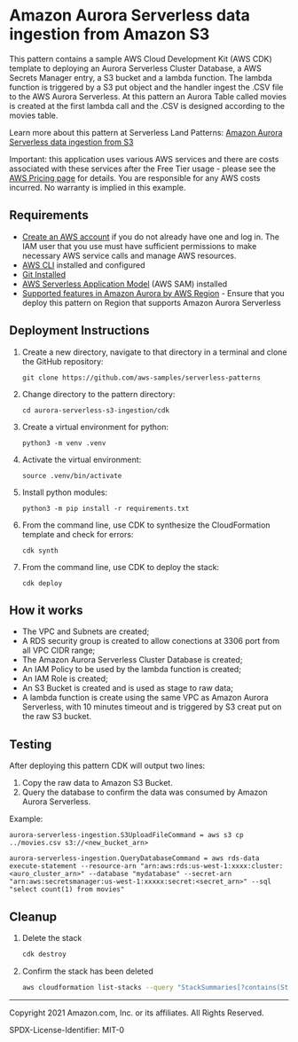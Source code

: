 # Amazon Aurora Serverless data ingestion from Amazon S3

This pattern contains a sample AWS Cloud Development Kit (AWS CDK) template to deploying an Aurora Serverless Cluster Database, a AWS Secrets Manager entry, a S3 bucket and a lambda function. The lambda function is triggered by a S3 put object and the handler ingest the .CSV file to the AWS Aurora Serverless. At this pattern an Aurora Table called movies is created at the first lambda call and the .CSV is designed according to the movies table.

Learn more about this pattern at Serverless Land Patterns: 
[Amazon Aurora Serverless data ingestion from S3](https://github.com/aws-samples/serverless-patterns/aurora-serverless-s3-ingestion)

Important: this application uses various AWS services and there are costs associated with these services after the Free Tier usage - please see the [AWS Pricing page](https://aws.amazon.com/pricing/) for details. You are responsible for any AWS costs incurred. No warranty is implied in this example.

## Requirements

* [Create an AWS account](https://portal.aws.amazon.com/gp/aws/developer/registration/index.html) if you do not already have one and log in. The IAM user that you use must have sufficient permissions to make necessary AWS service calls and manage AWS resources.
* [AWS CLI](https://docs.aws.amazon.com/cli/latest/userguide/install-cliv2.html) installed and configured
* [Git Installed](https://git-scm.com/book/en/v2/Getting-Started-Installing-Git)
* [AWS Serverless Application Model](https://docs.aws.amazon.com/serverless-application-model/latest/developerguide/serverless-sam-cli-install.html) (AWS SAM) installed
* [Supported features in Amazon Aurora by AWS Region](https://docs.aws.amazon.com/AmazonRDS/latest/AuroraUserGuide/Concepts.AuroraFeaturesRegionsDBEngines.grids.html#Concepts.Aurora_Fea_Regions_DB-eng.Feature.Serverless) - Ensure that you deploy this pattern on Region that supports Amazon Aurora Serverless

## Deployment Instructions

1. Create a new directory, navigate to that directory in a terminal and clone the GitHub repository:
    ``` 
    git clone https://github.com/aws-samples/serverless-patterns
    ```
1. Change directory to the pattern directory:
    ```
    cd aurora-serverless-s3-ingestion/cdk
    ```
1. Create a virtual environment for python:
    ```
    python3 -m venv .venv
    ```
1. Activate the virtual environment: 
   ```
   source .venv/bin/activate
    ```
2. Install python modules:
    ```
    python3 -m pip install -r requirements.txt
    ```
2. From the command line, use CDK to synthesize the CloudFormation template and check for errors:
    ```
    cdk synth
    ```
2. From the command line, use CDK to deploy the stack:
    ```
    cdk deploy
    ```


## How it works

-   The VPC and Subnets are created;
-   A RDS security group is created to allow conections at 3306 port from all VPC CIDR range;
-   The Amazon Aurora Serverless Cluster Database is created;
-   An IAM Policy to be used by the lambda function is created;
-   An IAM Role is created;
-   An S3 Bucket is created and is used as stage to raw data;
-   A lambda function is create using the same VPC as Amazon Aurora Serverless, with 10 minutes timeout and is triggered by S3 creat put on the raw S3 bucket.

## Testing

After deploying this pattern CDK will output two lines:
1. Copy the raw data to Amazon S3 Bucket.
2. Query the database to confirm the data was consumed by Amazon Aurora Serverless.

Example:

```
aurora-serverless-ingestion.S3UploadFileCommand = aws s3 cp ../movies.csv s3://<new_bucket_arn>

aurora-serverless-ingestion.QueryDatabaseCommand = aws rds-data execute-statement --resource-arn "arn:aws:rds:us-west-1:xxxx:cluster:<auro_cluster_arn>" --database "mydatabase" --secret-arn "arn:aws:secretsmanager:us-west-1:xxxxx:secret:<secret_arn>" --sql "select count(1) from movies"
```

## Cleanup
 
1. Delete the stack
    ```bash
    cdk destroy
    ```
1. Confirm the stack has been deleted
    ```bash
    aws cloudformation list-stacks --query "StackSummaries[?contains(StackName,'STACK_NAME')].StackStatus"
    ```
----
Copyright 2021 Amazon.com, Inc. or its affiliates. All Rights Reserved.

SPDX-License-Identifier: MIT-0

